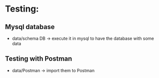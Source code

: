 # Testing:

## Mysql database
- data/schema DB   -> execute it in mysql to have the database with some data

## Testing with Postman
 - data/Postman  -> import them to Postman